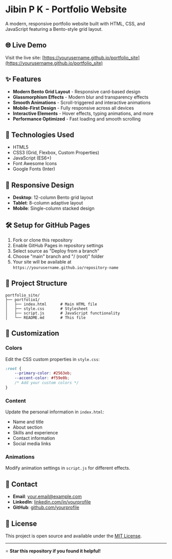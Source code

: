 # Jibin P K - Portfolio Website

A modern, responsive portfolio website built with HTML, CSS, and JavaScript featuring a Bento-style grid layout.

## 🌐 Live Demo

Visit the live site: [https://yourusername.github.io/portfolio_site](https://yourusername.github.io/portfolio_site)

## ✨ Features

- **Modern Bento Grid Layout** - Responsive card-based design
- **Glassmorphism Effects** - Modern blur and transparency effects
- **Smooth Animations** - Scroll-triggered and interactive animations
- **Mobile-First Design** - Fully responsive across all devices
- **Interactive Elements** - Hover effects, typing animations, and more
- **Performance Optimized** - Fast loading and smooth scrolling

## 🚀 Technologies Used

- HTML5
- CSS3 (Grid, Flexbox, Custom Properties)
- JavaScript (ES6+)
- Font Awesome Icons
- Google Fonts (Inter)

## 📱 Responsive Design

- **Desktop**: 12-column Bento grid layout
- **Tablet**: 8-column adaptive layout  
- **Mobile**: Single-column stacked design

## 🛠️ Setup for GitHub Pages

1. Fork or clone this repository
2. Enable GitHub Pages in repository settings
3. Select source as "Deploy from a branch"
4. Choose "main" branch and "/ (root)" folder
5. Your site will be available at `https://yourusername.github.io/repository-name`

## 📂 Project Structure

```
portfolio_site/
├── portfolio1/
│   ├── index.html      # Main HTML file
│   ├── style.css       # Stylesheet
│   ├── script.js       # JavaScript functionality
│   └── README.md       # This file
```

## 🎨 Customization

### Colors
Edit the CSS custom properties in `style.css`:
```css
:root {
    --primary-color: #2563eb;
    --accent-color: #f59e0b;
    /* Add your custom colors */
}
```

### Content
Update the personal information in `index.html`:
- Name and title
- About section
- Skills and experience
- Contact information
- Social media links

### Animations
Modify animation settings in `script.js` for different effects.

## 📧 Contact

- **Email**: your.email@example.com
- **LinkedIn**: [linkedin.com/in/yourprofile](https://linkedin.com/in/yourprofile)
- **GitHub**: [github.com/yourprofile](https://github.com/yourprofile)

## 📄 License

This project is open source and available under the [MIT License](LICENSE).

---

⭐ **Star this repository if you found it helpful!**
